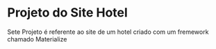 # Projeto do Site Hotel

Sete Projeto é referente ao site de um hotel criado com um fremework chamado Materialize